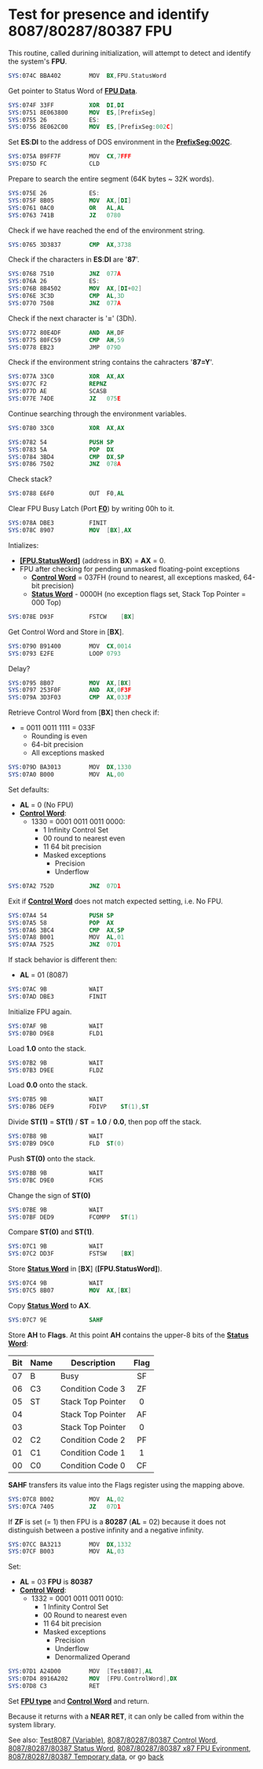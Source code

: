# Test for presence and identify 8087/80287/80387 FPU

This routine, called durining initialization, will attempt to detect and identify the system's **FPU**.

```nasm
SYS:074C BBA402        MOV	BX,FPU.StatusWord
```

Get pointer to Status Word of **[FPU Data](DATA8087.md)**.

```nasm
SYS:074F 33FF          XOR	DI,DI
SYS:0751 8E063800      MOV	ES,[PrefixSeg]
SYS:0755 26            ES:
SYS:0756 8E062C00      MOV	ES,[PrefixSeg:002C]
```

Set **ES**:**DI** to the address of DOS environment in the **[PrefixSeg:002C](../DATA.md)**.

```nasm
SYS:075A B9FF7F        MOV	CX,7FFF
SYS:075D FC            CLD
```

Prepare to search the entire segment (64K bytes ~ 32K words).

```nasm
SYS:075E 26            ES:
SYS:075F 8B05          MOV	AX,[DI]
SYS:0761 0AC0          OR	AL,AL
SYS:0763 741B          JZ	0780
```

Check if we have reached the end of the environment string.

```nasm
SYS:0765 3D3837        CMP	AX,3738
```

Check if the characters in **ES**:**DI** are '**87**'.

```nasm
SYS:0768 7510          JNZ	077A
SYS:076A 26            ES:
SYS:076B 8B4502        MOV	AX,[DI+02]
SYS:076E 3C3D          CMP	AL,3D
SYS:0770 7508          JNZ	077A
```

Check if the next character is '**=**' (3Dh).

```nasm
SYS:0772 80E4DF        AND	AH,DF
SYS:0775 80FC59        CMP	AH,59
SYS:0778 EB23          JMP	079D
```

Check if the environment string contains the cahracters '**87=Y**'.

```nasm
SYS:077A 33C0          XOR	AX,AX
SYS:077C F2            REPNZ
SYS:077D AE            SCASB
SYS:077E 74DE          JZ	075E
```

Continue searching through the environment variables.

```nasm
SYS:0780 33C0          XOR	AX,AX
```

```nasm
SYS:0782 54            PUSH	SP
SYS:0783 5A            POP	DX
SYS:0784 3BD4          CMP	DX,SP
SYS:0786 7502          JNZ	078A
```

Check stack?

```nasm
SYS:0788 E6F0          OUT	F0,AL
```

Clear FPU Busy Latch (Port **[F0](PORTS.md)**) by writing 00h to it.

```nasm
SYS:078A DBE3          FINIT
SYS:078C 8907          MOV	[BX],AX
```

Intializes:
- **[[FPU.StatusWord]](DATA8087.md)** (address in **BX**) = **AX** = 0.
- FPU after checking for pending unmasked floating-point exceptions
  - **[Control Word](CONTROL8087.md)** = 037FH (round to nearest, all exceptions masked, 64-bit precision)
  - **[Status Word](STATUS8087.md)** - 0000H (no exception flags set, Stack Top Pointer = 000 Top)

```nasm
SYS:078E D93F          FSTCW	[BX]
```

Get Control Word and Store in [**BX**].

```nasm
SYS:0790 B91400        MOV	CX,0014
SYS:0793 E2FE          LOOP	0793
```

Delay?

```nasm
SYS:0795 8B07          MOV	AX,[BX]
SYS:0797 253F0F        AND	AX,0F3F
SYS:079A 3D3F03        CMP	AX,033F
```

Retrieve Control Word from [**BX**] then check if: 
- = 0011 0011 1111 = 033F
  - Rounding is even
  - 64-bit precision
  - All exceptions masked

```nasm
SYS:079D BA3013        MOV	DX,1330
SYS:07A0 B000          MOV	AL,00
```

Set defaults:
- **AL** = 0 (No FPU)
- **[Control Word](CONTROL8087.md)**:
  - 1330 = 0001 0011 0011 0000:
    -  1 Infinity Control Set
    - 00 round to nearest even
    - 11 64 bit precision
    - Masked exceptions
      - Precision
      - Underflow

```nasm
SYS:07A2 752D          JNZ	07D1
```

Exit if **[Control Word](CONTROL8087.md)** does not match expected setting, i.e. No FPU.

```nasm
SYS:07A4 54            PUSH	SP
SYS:07A5 58            POP	AX
SYS:07A6 3BC4          CMP	AX,SP
SYS:07A8 B001          MOV	AL,01
SYS:07AA 7525          JNZ	07D1
```

If stack behavior is different then:
- **AL** = 01 (8087)

```nasm
SYS:07AC 9B            WAIT
SYS:07AD DBE3          FINIT
```

Initialize FPU again.

```nasm
SYS:07AF 9B            WAIT
SYS:07B0 D9E8          FLD1
```

Load **1.0** onto the stack.

```nasm
SYS:07B2 9B            WAIT
SYS:07B3 D9EE          FLDZ
```

Load **0.0** onto the stack.

```nasm
SYS:07B5 9B            WAIT
SYS:07B6 DEF9          FDIVP	ST(1),ST
```

Divide **ST(1)** = **ST(1)** / **ST** = **1.0** / **0.0**, then pop off the stack.

```nasm
SYS:07B8 9B            WAIT
SYS:07B9 D9C0          FLD	ST(0)
```

Push **ST(0)** onto the stack.

```nasm
SYS:07BB 9B            WAIT
SYS:07BC D9E0          FCHS
```

Change the sign of **ST(0)**

```nasm
SYS:07BE 9B            WAIT
SYS:07BF DED9          FCOMPP	ST(1)
```

Compare **ST(0)** and **ST(1)**.

```nasm
SYS:07C1 9B            WAIT
SYS:07C2 DD3F          FSTSW	[BX]
```

Store **[Status Word](STATUS8087.md)** in [**BX**] (**[FPU.StatusWord]**).

```nasm
SYS:07C4 9B            WAIT
SYS:07C5 8B07          MOV	AX,[BX]
```

Copy **[Status Word](STATUS8087.md)** to **AX**.

```nasm
SYS:07C7 9E            SAHF
```

Store **AH** to **Flags**. At this point **AH** contains the upper-8 bits of the **[Status Word](STATUS8087.md)**:

|Bit|Name|Description      |Flag |
|---|----|-----------------| :-: |
|07 |B   |Busy             | SF  |
|06 |C3  |Condition Code 3 | ZF  |
|05 |ST  |Stack Top Pointer|  0  |
|04 |    |Stack Top Pointer| AF  |
|03 |    |Stack Top Pointer|  0  |
|02 |C2  |Condition Code 2 | PF  |
|01 |C1  |Condition Code 1 |  1  |
|00 |C0  |Condition Code 0 | CF  |

**SAHF** transfers its value into the Flags register using the mapping above.

```nasm
SYS:07C8 B002          MOV	AL,02
SYS:07CA 7405          JZ	07D1
```

If **ZF** is set (= 1) then FPU is a **80287** (**AL** = 02) because it does not distinguish between a postive infinity and a negative infinity.

```nasm
SYS:07CC BA3213        MOV	DX,1332
SYS:07CF B003          MOV	AL,03
```

Set:
- **AL** = 03 **FPU** is **80387**
- **[Control Word](CONTROL8087.md)**:
  - 1332 = 0001 0011 0011 0010:
    -  1 Infinity Control Set
    - 00 Round to nearest even
    - 11 64 bit precision
    - Masked exceptions
      - Precision
      - Underflow
      - Denormalized Operand

```nasm
SYS:07D1 A24D00        MOV	[Test8087],AL
SYS:07D4 8916A202      MOV	[FPU.ControlWord],DX
SYS:07D8 C3            RET
```

Set **[FPU type](../DATA.md)** and **[Control Word](DATA8087.md)** and return.

Because it returns with a **NEAR RET**, it can only be called from within the system library.

See also: [Test8087 (Variable)](../DATA.md), [8087/80287/80387 Control Word](CONTROL8087.md), [8087/80287/80387 Status Word](STATUS8087.md), [8087/80287/80387 x87 FPU Evironment](ENV8087.md), [8087/80287/80387 Temporary data](DATA8087.md), or go [back](../../README.md)
